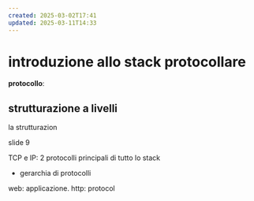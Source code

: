 ```yaml
---
created: 2025-03-02T17:41
updated: 2025-03-11T14:33
---
```

# introduzione allo stack protocollare
**protocollo**:
## strutturazione a livelli
la strutturazion


slide 9

TCP e IP: 2 protocolli principali di tutto lo stack
- gerarchia di protocolli

web: applicazione. http: protocol
